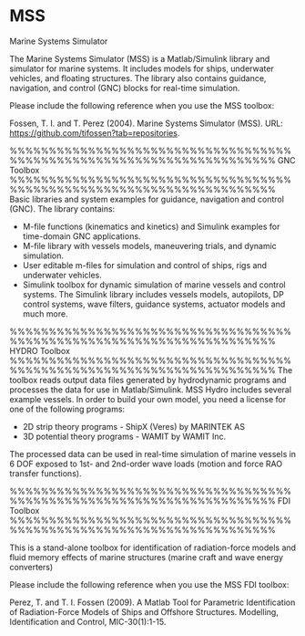 # MSS
Marine Systems Simulator

The Marine Systems Simulator (MSS) is a Matlab/Simulink library and simulator for marine systems. It includes models for ships, underwater vehicles, and floating structures. The library also contains guidance, navigation, and control (GNC) blocks for real-time simulation.

Please include the following reference when you use the MSS toolbox:

Fossen, T. I. and T. Perez (2004). Marine Systems Simulator (MSS).
URL: https://github.com/tifossen?tab=repositories.

%%%%%%%%%%%%%%%%%%%%%%%%%%%%%%%%%%%%%%%%%%%%%%%%%%%%%%%%%%%%%%%%%%%%%%
GNC Toolbox
%%%%%%%%%%%%%%%%%%%%%%%%%%%%%%%%%%%%%%%%%%%%%%%%%%%%%%%%%%%%%%%%%%%%%%
Basic libraries and system examples for guidance, navigation and control (GNC). The library contains:

- M-file functions (kinematics and kinetics) and Simulink examples for time-domain GNC applications.
- M-file library with vessels models, maneuvering trials, and dynamic simulation.
- User editable m-files for simulation and control of ships, rigs and underwater vehicles.
- Simulink toolbox for dynamic simulation of marine vessels and control systems. The Simulink library includes vessels models, autopilots, DP control systems, wave filters, guidance systems, actuator models and much more.

%%%%%%%%%%%%%%%%%%%%%%%%%%%%%%%%%%%%%%%%%%%%%%%%%%%%%%%%%%%%%%%%%%%%%%
HYDRO Toolbox
%%%%%%%%%%%%%%%%%%%%%%%%%%%%%%%%%%%%%%%%%%%%%%%%%%%%%%%%%%%%%%%%%%%%%%
The toolbox reads output data files generated by hydrodynamic programs and processes the data for use in Matlab/Simulink. MSS Hydro includes several example vessels. In order to build your own model, you need a license for one of the following programs:

- 2D strip theory programs - ShipX (Veres) by MARINTEK AS
- 3D potential theory programs - WAMIT by WAMIT Inc.

The processed data can be used in real-time simulation of marine vessels in 6 DOF exposed to 1st- and 2nd-order wave loads (motion and force RAO transfer functions).

%%%%%%%%%%%%%%%%%%%%%%%%%%%%%%%%%%%%%%%%%%%%%%%%%%%%%%%%%%%%%%%%%%%%%%
FDI Toolbox
%%%%%%%%%%%%%%%%%%%%%%%%%%%%%%%%%%%%%%%%%%%%%%%%%%%%%%%%%%%%%%%%%%%%%%

This is a stand-alone toolbox for identification of radiation-force models and fluid memory effects of marine structures (marine craft and wave energy converters)

Please include the following reference when you use the MSS FDI toolbox:

Perez, T. and T. I. Fossen (2009). A Matlab Tool for Parametric Identification of Radiation-Force Models of Ships and Offshore Structures. Modelling, Identification and Control, MIC-30(1):1-15.
